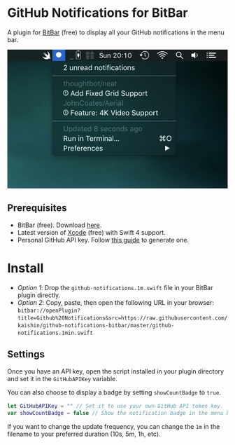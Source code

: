 # GitHub Notifications for BitBar

A plugin for [BitBar](https://getbitbar.com) (free) to display all your GitHub notifications in the menu bar.

![Screenshot](screenshot.png "Screenshot")

## Prerequisites

- BitBar (free). Download [here](https://github.com/matryer/bitbar/releases/latest).
- Latest version of [Xcode](https://developer.apple.com/xcode/) (free) with Swift 4 support.
- Personal GitHub API key. Follow [this guide](https://github.com/blog/1509-personal-api-tokens) to generate one.

# Install

* _Option 1_: Drop the `github-notifications.1m.swift` file in your BitBar plugin directly.
* _Option 2_: Copy, paste, then open the following URL in your browser: `bitbar://openPlugin?title=Github%20Notifications&src=https://raw.githubusercontent.com/kaishin/github-notifications-bitbar/master/github-notifications.1min.swift`

## Settings

Once you have an API key, open the script installed in your plugin directory and set it in the `GitHubAPIKey` variable.

You can also choose to display a badge by setting `showCountBadge` to `true`.

```swift
let GitHubAPIKey = "" // Set it to use your own GitHub API token key.
var showCountBadge = false // Show the notification badge in the menu bar.
```

If you want to change the update frequency, you can change the `1m` in the filename to your preferred duration (10s, 5m, 1h, etc).
